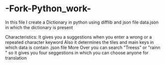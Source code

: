 # -Fork-Python_work-

In this file I create a Dictionary in python
using difflib and json file data.json in which the dictionary is present

Characteristics:
It gives you a suggestions when you enter a wrong or a repeated character keyword 
Also it determines the tiles and main keys in which data is contain .json file
More Over you can search "Treess" or "rainn " so it gives you 
four seggestions in which you can choose anyone for translation

 
